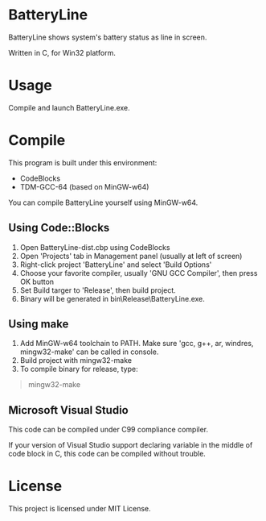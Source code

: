 # BatteryLine
BatteryLine shows system's battery status as line in screen.

Written in C, for Win32 platform.

# Usage
Compile and launch BatteryLine.exe.

# Compile
This program is built under this environment:
- CodeBlocks
- TDM-GCC-64 (based on MinGW-w64)

You can compile BatteryLine yourself using MinGW-w64.

## Using Code::Blocks
1. Open BatteryLine-dist.cbp using CodeBlocks
2. Open 'Projects' tab in Management panel (usually at left of screen)
3. Right-click project 'BatteryLine' and select 'Build Options'
4. Choose your favorite compiler, usually 'GNU GCC Compiler', then press OK button
5. Set Build targer to 'Release', then build project.
6. Binary will be generated in bin\Release\BatteryLine.exe.

## Using make
1. Add MinGW-w64 toolchain to PATH. Make sure 'gcc, g++, ar, windres, mingw32-make' can be called in console.
2. Build project with mingw32-make
3. To compile binary for release, type:
> mingw32-make

## Microsoft Visual Studio
This code can be compiled under C99 compliance compiler.

If your version of Visual Studio support declaring variable in the middle of code block in C, this code can be compiled without trouble.

# License
This project is licensed under MIT License.

